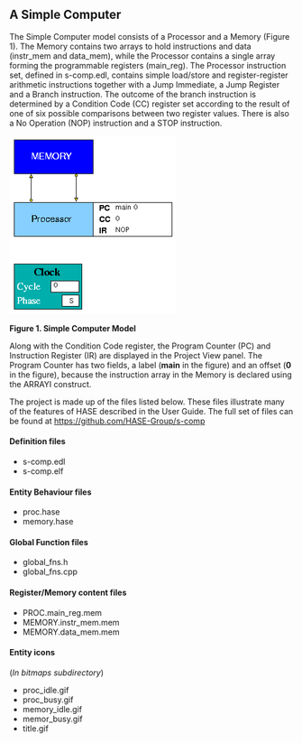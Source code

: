 ## A Simple Computer

The Simple Computer model consists of a Processor and a Memory (Figure 1). The Memory contains two arrays to hold instructions and data (instr\_mem and data\_mem), while the Processor contains a single array forming the programmable registers (main\_reg). The Processor instruction set, defined in s-comp.edl, contains simple load/store and register-register arithmetic instructions together with a Jump Immediate, a Jump Register and a Branch instruction. The outcome of the branch instruction is determined by a Condition Code (CC) register set according to the result of one of six possible comparisons between two register values. There is also a No Operation (NOP) instruction and a STOP instruction.  

![simple computer image](images/simple.png)

**Figure 1. Simple Computer Model**

Along with the Condition Code register, the Program Counter (PC) and Instruction Register (IR) are displayed in the Project View panel. The Program Counter has two fields, a label (**main** in the figure) and an offset (**0** in the figure), because the instruction array in the Memory is declared using the ARRAYI construct.

The project is made up of the files listed below. These files illustrate many of the features of HASE described in the User Guide. The full set of files can be found at <https://github.com/HASE-Group/s-comp>

#### Definition files

- s-comp.edl
- s-comp.elf

#### Entity Behaviour files

- proc.hase
- memory.hase

#### Global Function files

- global_fns.h
- global_fns.cpp

#### Register/Memory content files

- PROC.main_reg.mem
- MEMORY.instr_mem.mem
- MEMORY.data_mem.mem

#### Entity icons 
(*In bitmaps subdirectory*)

- proc\_idle.gif
- proc\_busy.gif
- memory\_idle.gif
- memor\_busy.gif
- title.gif
